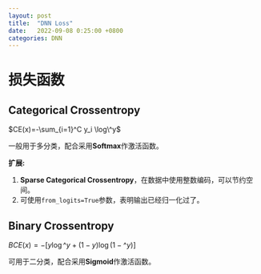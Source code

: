 ```yaml
---
layout: post
title:  "DNN Loss"
date:   2022-09-08 0:25:00 +0800
categories: DNN
---
```


# 损失函数

## Categorical Crossentropy

$CE(x)=-\sum_{i=1}^C y_i \log\^y$

一般用于多分类，配合采用**Softmax**作激活函数。

__扩展:__

1. **Sparse Categorical Crossentropy**，在数据中使用整数编码，可以节约空间。
2. 可使用`from_logits=True`参数，表明输出已经归一化过了。

## Binary Crossentropy

$BCE(x)=-[y \log\^y + (1 - y) \log(1 - \^y)]$

可用于二分类，配合采用**Sigmoid**作激活函数。

